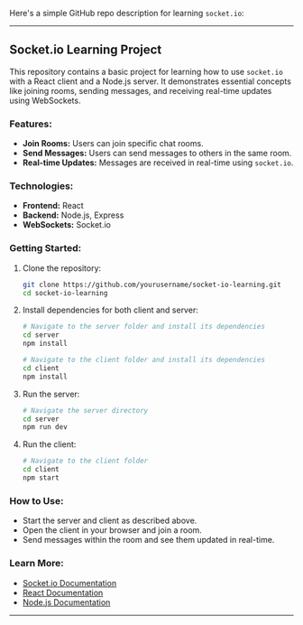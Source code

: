 Here's a simple GitHub repo description for learning `socket.io`:

---

## Socket.io Learning Project

This repository contains a basic project for learning how to use `socket.io` with a React client and a Node.js server. It demonstrates essential concepts like joining rooms, sending messages, and receiving real-time updates using WebSockets.

### Features:
- **Join Rooms:** Users can join specific chat rooms.
- **Send Messages:** Users can send messages to others in the same room.
- **Real-time Updates:** Messages are received in real-time using `socket.io`.

### Technologies:
- **Frontend:** React
- **Backend:** Node.js, Express
- **WebSockets:** Socket.io

### Getting Started:

1. Clone the repository:
   ```bash
   git clone https://github.com/yourusername/socket-io-learning.git
   cd socket-io-learning
   ```

2. Install dependencies for both client and server:
   ```bash
   # Navigate to the server folder and install its dependencies
   cd server
   npm install
   
   # Navigate to the client folder and install its dependencies
   cd client
   npm install
   ```

3. Run the server:
   ```bash
   # Navigate the server directory
   cd server
   npm run dev
   ```

4. Run the client:
   ```bash
   # Navigate to the client folder
   cd client
   npm start
   ```

### How to Use:
- Start the server and client as described above.
- Open the client in your browser and join a room.
- Send messages within the room and see them updated in real-time.

### Learn More:
- [Socket.io Documentation](https://socket.io/docs/)
- [React Documentation](https://reactjs.org/docs/getting-started.html)
- [Node.js Documentation](https://nodejs.org/en/docs/)

---


